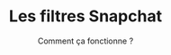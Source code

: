 ---
layout: post
title: Les filtres Snapchat
subtitle: Comment ça fonctionne ?
bigimg: img/posts/snapchat.jpg
share-img: http://eliaswalyba.github.io/img/snapchat.jpg
tags: [Discover, Technologies]
comments: true
---